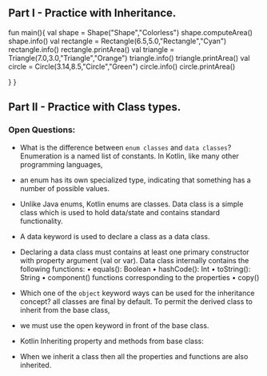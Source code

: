
## Part I - Practice with Inheritance.
fun main(){
val shape = Shape("Shape","Colorless")
shape.computeArea()
shape.info()
val rectangle = Rectangle(6.5,5.0,"Rectangle","Cyan")
rectangle.info()
rectangle.printArea()
val triangle = Triangle(7.0,3.0,"Triangle","Orange")
triangle.info()
triangle.printArea()
val circle = Circle(3.14,8.5,"Circle","Green")
circle.info()
circle.printArea()

}
}








## Part II - Practice with Class types.
### Open Questions:
- What is the difference between `enum classes` and `data classes`?
  Enumeration is a named list of constants. In Kotlin, like many other programming languages, 
- an enum has its own specialized type, indicating that something has a number of possible values. 
- Unlike Java enums, Kotlin enums are classes.
  Data class is a simple class which is used to hold data/state and contains standard functionality. 
- A data keyword is used to declare a class as a data class. 
- Declaring a data class must contains at least one primary constructor with property argument (val or var).
  Data class internally contains the following functions:
  • equals(): Boolean
  • hashCode(): Int
  • toString(): String
  • component() functions corresponding to the properties
  • copy()



- Which one of the `object` keyword ways can be used for the inheritance concept?
  all classes are final by default. To permit the derived class to inherit from the base class,
- we must use the open keyword in front of the base class.
- Kotlin Inheriting property and methods from base class: 
- When we inherit a class then all the properties and functions are also inherited.

